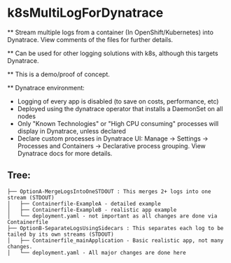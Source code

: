 # k8sMultiLogForDynatrace

** Stream multiple logs from a container (In OpenShift/Kubernetes) into Dynatrace. View comments of the files for further details.

** Can be used for other logging solutions with k8s, although this targets Dynatrace.

** This is a demo/proof of concept.

** Dynatrace environment: 
  - Logging of every app is disabled (to save on costs, performance, etc)
  - Deployed using the dynatrace operator that installs a DaemonSet on all nodes
  - Only "Known Technologies" or "High CPU consuming" processes will display in Dynatrace, unless declared
  - Declare custom processes in Dynatrace UI: Manage -> Settings -> Processes and Containers -> Declarative process grouping. View Dynatrace docs for more details.

## Tree:
```
├── OptionA-MergeLogsIntoOneSTDOUT : This merges 2+ logs into one stream (STDOUT)
│   ├── Containerfile-ExampleA - detailed example
│   ├── Containerfile-ExampleB - realistic app example
│   └── deployment.yaml - not important as all changes are done via Containerfile
├── OptionB-SeparateLogsUsingSidecars : This separates each log to be tailed by its own streams (STDOUT)
│   ├── Containerfile_mainApplication - Basic realistic app, not many changes.
│   └── deployment.yaml - All major changes are done here
```

